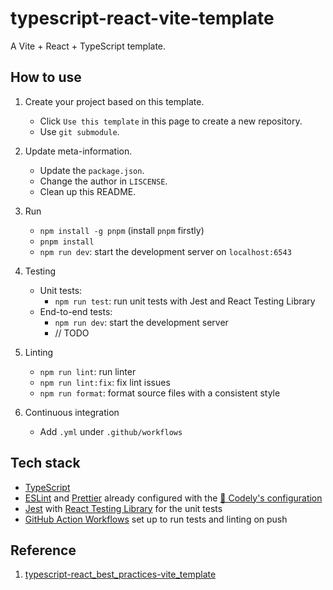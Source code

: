# typescript-react-vite-template

A Vite + React + TypeScript template.

## How to use

1. Create your project based on this template.

   - Click `Use this template` in this page to create a new repository.
   - Use `git submodule`.

2. Update meta-information.

   - Update the `package.json`.
   - Change the author in `LISCENSE`.
   - Clean up this README.

3. Run

   - `npm install -g pnpm` (install `pnpm` firstly)
   - `pnpm install`
   - `npm run dev`: start the development server on `localhost:6543`

4. Testing

   - Unit tests:
     - `npm run test`: run unit tests with Jest and React Testing Library
   - End-to-end tests:
     - `npm run dev`: start the development server
     - // TODO

5. Linting

   - `npm run lint`: run linter
   - `npm run lint:fix`: fix lint issues
   - `npm run format`: format source files with a consistent style

6. Continuous integration
   - Add `.yml` under `.github/workflows`

## Tech stack

- [TypeScript](https://www.typescriptlang.org)
- [ESLint](https://eslint.org) and [Prettier](https://prettier.io) already configured with the [🤏 Codely's configuration](https://github.com/CodelyTV/eslint-config-codely)
- [Jest](https://jestjs.io) with [React Testing Library](https://testing-library.com/docs/react-testing-library/intro) for the unit tests
- [GitHub Action Workflows](https://github.com/features/actions) set up to run tests and linting on push

## Reference

1. [typescript-react_best_practices-vite_template](https://github.com/CodelyTV/typescript-react_best_practices-vite_template)
